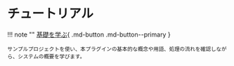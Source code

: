 チュートリアル
==========


!!! note ""
    [基礎を学ぶ](1-first/1-project.md){ .md-button .md-button--primary }

    サンプルプロジェクトを使い、本プラグインの基本的な概念や用語、処理の流れを確認しながら、システムの概要を学びます。
